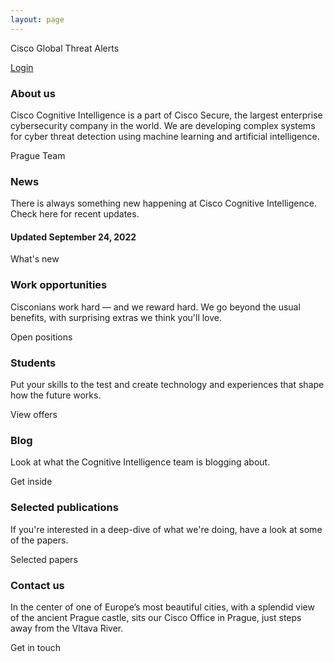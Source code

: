 ```yaml
---
layout: page
---
```


<script>
    import Cards from '../lib/Cards.svelte';
    import Card from '../lib/Card.svelte';
    import CardButton from '../lib/CardButton.svelte';
    import Section from '../lib/Section.svelte';
    import Banner from '../lib/Banner.svelte';
    import GtaLogin from '../lib/GtaLogin.svelte';
</script>

<GtaLogin>

Cisco Global Threat Alerts

[Login](https://cognitive.cisco.com/CWSP/ctaLogin)

</GtaLogin>

<Banner img="img/banner-about.jpg">

### About us

Cisco Cognitive Intelligence is a part of Cisco Secure, the largest enterprise cybersecurity company in the world. We are developing complex systems for cyber threat detection using machine learning and artificial intelligence.

<div>
    <CardButton filled={true} href="#/about">Prague Team</CardButton>
</div>

</Banner>


<Cards>

<Card img="img/card-0.jpg" href="#/news">

### News

There is always something new happening at Cisco Cognitive Intelligence.
Check here for recent updates. 

#### Updated September 24, 2022

<CardButton>What's new</CardButton>


</Card>


<Card img="img/card-2.jpg" href="#/jobs">

### Work opportunities

Cisconians work hard — and we reward hard.
We go beyond the usual benefits, with surprising extras we think you'll love.

<CardButton>Open positions</CardButton>

</Card>

<Card img="img/card-3.jpg" href="#/students">

### Students 

Put your skills to the test and create technology and experiences that shape how the future works.

<CardButton>View offers</CardButton>

</Card>


<Card img="img/card-6.jpg" href="https://blogs.cisco.com/tag/cognitive-intelligence">

### Blog

Look at what the Cognitive Intelligence team is blogging about.


<CardButton>Get inside</CardButton>

</Card>


<Card img="img/card-5.jpg" href="#/publications">

### Selected publications

If you're interested in a deep-dive of what we're doing, have a look at some of the papers.

<CardButton>Selected papers</CardButton>

</Card>

<Card img="img/card-4.jpg" href="#/contact">

### Contact us

In the center of one of Europe’s most beautiful cities, with a splendid view
of the ancient Prague castle, sits our Cisco Office in Prague, just steps away from the Vltava River.

<CardButton>Get in touch</CardButton>

</Card>

</Cards>

